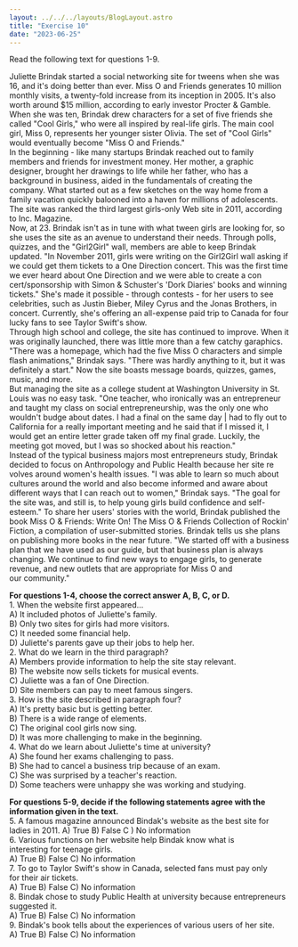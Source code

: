 ```yaml
---
layout: ../../../layouts/BlogLayout.astro
title: "Exercise 10"
date: "2023-06-25"
---
```


Read the following text for questions 1-9.

Juliette Brindak started a social networking site for tweens when she was 16, and it's doing better than ever. Miss O and Friends generates 10 million monthly visits, a twenty-fold increase from its inception in 2005. It's also worth around $15 million, according to early investor Procter & Gamble. When she was ten, Brindak drew characters for a set of five friends she called "Cool Girls," who were all inspired by real-life girls. The main cool girl, Miss 0, represents her younger sister Olivia. The set of "Cool Girls" would eventually become "Miss O and Friends."  
In the beginning - like many startups Brindak reached out to family members and friends for investment money. Her mother, a graphic designer, brought her drawings to life while her father, who has a background in business, aided in the fundamentals of creating the company. What started out as a few sketches on the way home from a family vacation quickly balooned into a haven for millions of adolescents. The site was ranked the third largest girls-only Web site in 2011, according to Inc. Magazine.  
Now, at 23. Brindak isn't as in tune with what tween girls are looking for, so she uses the site as an avenue to understand their needs. Through polls, quizzes, and the "Girl2Girl" wall, members are able to keep Brindak updated. "In November 2011, girls were writing on the Girl2Girl wall asking if we could get them tickets to a One Direction concert. This was the first time we ever heard about One Direction and we were able to create a con cert/sponsorship with Simon & Schuster's 'Dork Diaries' books and winning tickets." She's made it possible - through contests - for her users to see celebrities, such as Justin Bieber, Miley Cyrus and the Jonas Brothers, in concert. Currently, she's offering an all-expense paid trip to Canada for four lucky fans to see Taylor Swift's show.  
Through high school and college, the site has continued to improve. When it was originally launched, there was little more than a few catchy garaphics. "There was a homepage, which had the five Miss O characters and simple flash animations," Brindak says. "There was hardly anything to it, but it was definitely a start." Now the site boasts message boards, quizzes, games, music, and more.  
But managing the site as a college student at Washington University in St. Louis was no easy task. "One teacher, who ironically was an entrepreneur and taught my class on social entrepreneurship, was the only one who wouldn't budge about dates. I had a final on the same day | had to fly out to California for a really important meeting and he said that if I missed it, I would get an entire letter grade taken off my final grade. Luckily, the meeting got moved, but I was so shocked about his reaction."  
Instead of the typical business majors most entrepreneurs study, Brindak decided to focus on Anthropology and Public Health because her site re volves around women's health issues. "I was able to learn so much about cultures around the world and also become informed and aware about different ways that I can reach out to women," Brindak says. "The goal for the site was, and still is, to help young girls build confidence and self-esteem." To share her users' stories with the world, Brindak published the book Miss O & Friends: Write On! The Miss O & Friends Collection of Rockin' Fiction, a compilation of user-submitted stories. Brindak tells us she plans on publishing more books in the near future. "We started off with a business plan that we have used as our guide, but that business plan is always changing. We continue to find new ways to engage girls, to generate revenue, and new outlets that are appropriate for Miss O and  
our community."

**For questions 1-4, choose the correct answer A, B, C, or D.**  
1\. When the website first appeared…  
A) It included photos of Juliette's family.  
B) Only two sites for girls had more visitors.  
C) It needed some financial help.  
D) Juliette's parents gave up their jobs to help her.  
2\. What do we learn in the third paragraph?  
A) Members provide information to help the site stay relevant.  
B) The website now sells tickets for musical events.  
C) Juliette was a fan of One Direction.  
D) Site members can pay to meet famous singers.  
3\. How is the site described in paragraph four?  
A) It's pretty basic but is getting better.  
B) There is a wide range of elements.  
C) The original cool girls now sing.  
D) It was more challenging to make in the beginning.  
4\. What do we learn about Juliette's time at university?  
A) She found her exams challenging to pass.  
B) She had to cancel a business trip because of an exam.  
C) She was surprised by a teacher's reaction.  
D) Some teachers were unhappy she was working and studying.

**For questions 5-9, decide if the following statements agree with the  
information given in the text.**  
5\. A famous magazine announced Bindak's website as the best site for ladies in 2011. 
A) True B) False C ) No information  
6\. Various functions on her website help Bindak know what is  
interesting for teenage girls.  
A) True B) False C) No information  
7\. To go to Taylor Swift's show in Canada, selected fans must pay only  
for their air tickets.  
A) True B) False C) No information  
8\. Bindak chose to study Public Health at university because entrepreneurs suggested it.  
A) True B) False C) No information  
9\. Bindak's book tells about the experiences of various users of her site.  
A) True B) False C) No information
